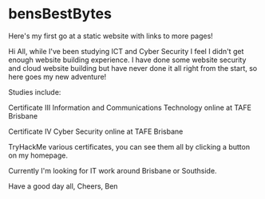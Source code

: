 # bensBestBytes

Here's my first go at a static website with links to more pages!


Hi All, while I've been studying ICT and Cyber Security I feel I didn't get enough website building experience.
I have done some website security and cloud website building but have never done it all right from the start, so here goes my new adventure!


Studies include:

Certificate III Information and Communications Technology online at TAFE Brisbane

Certificate IV Cyber Security online at TAFE Brisbane

TryHackMe various certificates, you can see them all by clicking a button on my homepage.


Currently I'm looking for IT work around Brisbane or Southside.


Have a good day all,
Cheers,
Ben

